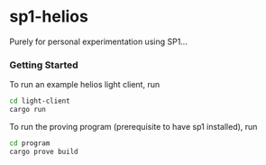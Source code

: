 # sp1-helios

Purely for personal experimentation using SP1...

### Getting Started

To run an example helios light client, run
```sh
cd light-client
cargo run
```

To run the proving program (prerequisite to have sp1 installed), run
```sh
cd program
cargo prove build
```
